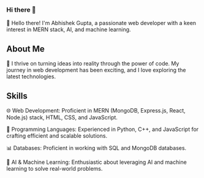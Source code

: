 ### Hi there 👋

👋 Hello there! I'm Abhishek Gupta, a passionate web developer with a keen interest in MERN stack, AI, and machine learning.

## About Me
🚀 I thrive on turning ideas into reality through the power of code. My journey in web development has been exciting, and I love exploring the latest technologies.

## Skills
  🌐 Web Development: Proficient in MERN (MongoDB, Express.js, React, Node.js) stack, HTML, CSS, and JavaScript.

  🐍 Programming Languages: Experienced in Python, C++, and JavaScript for crafting efficient and scalable solutions.

  📊 Databases: Proficient in working with SQL and MongoDB databases.

  🤖 AI & Machine Learning: Enthusiastic about leveraging AI and machine learning to solve real-world problems.
